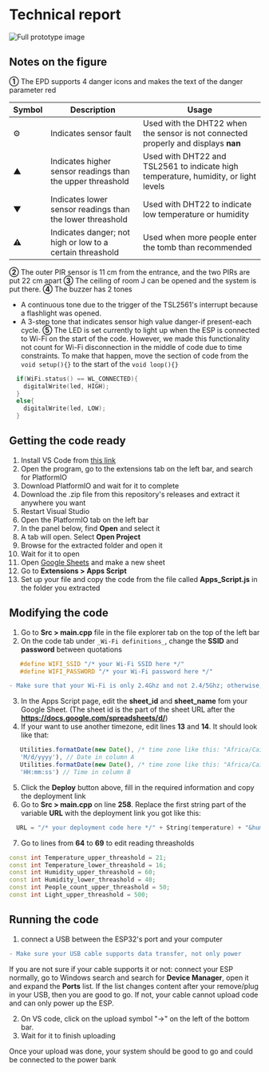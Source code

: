 # Technical report

![Full prototype image](https://github.com/user-attachments/assets/558f5677-3928-454f-80e0-fbe090bcd433)

## Notes on the figure
**①** The EPD supports 4 danger icons and makes the text of the danger parameter red

| Symbol | Description | Usage |
| --- | --- | --- |
| ⚙ | Indicates sensor fault | Used with the DHT22 when the sensor is not connected properly and displays **nan** |
| ▲ | Indicates higher sensor readings than the upper threashold | Used with DHT22 and TSL2561 to indicate high temperature, humidity, or light levels |
| ▼ | Indicates lower sensor readings than the lower threashold | Used with DHT22 to indicate low temperature or humidity |
| ⚠ | Indicates danger; not high or low to a certain threashold | Used when more people enter the tomb than recommended |

**②** The outer PIR sensor is 11 cm from the entrance, and the two PIRs are put 22 cm apart
**③** The ceiling of room J can be opened and the system is put there.
**④** The buzzer has 2 tones
   - A continuous tone due to the trigger of the TSL2561's interrupt because a flashlight was opened.
   - A 3-step tone that indicates sensor high value danger-if present-each cycle.
**⑤** The LED is set currently to light up when the ESP is connected to Wi-Fi on the start of the code. However, we made this functionality not count for Wi-Fi disconnection in the middle of code due to time constraints. To make that happen, move the section of code from the ```void setup(){}``` to the start of the ```void loop(){}```
```c++
  if(WiFi.status() == WL_CONNECTED){
    digitalWrite(led, HIGH);
  }
  else{
    digitalWrite(led, LOW);
  }
```
## Getting the code ready
1. Install VS Code from [this link](https://code.visualstudio.com/download)
2. Open the program, go to the extensions tab on the left bar, and search for PlatformIO
3. Download PlatformIO and wait for it to complete
4. Download the .zip file from this repository's releases and extract it anywhere you want
5. Restart Visual Studio
6. Open the PlatformIO tab on the left bar
7. In the panel below, find **Open** and select it
8. A tab will open. Select **Open Project**
9. Browse for the extracted folder and open it
10. Wait for it to open
11. Open [Google Sheets](sheets.google.com) and make a new sheet
12. Go to **Extensions > Apps Script**
13. Set up your file and copy the code from the file called **Apps_Script.js** in the folder you extracted

## Modifying the code
1. Go to **Src > main.cpp** file in the file explorer tab on the top of the left bar
2. On the code tab under ```_Wi-Fi definitions_```, change the **SSID** and **password** between quotations
```c++
   #define WIFI_SSID "/* your Wi-Fi SSID here */"
   #define WIFI_PASSWORD "/* your Wi-Fi password here */"
```
```diff
- Make sure that your Wi-Fi is only 2.4Ghz and not 2.4/5Ghz; otherwise, it won't work!
```
3. In the Apps Script page, edit the **sheet_id** and **sheet_name** fom your Google Sheet. (The sheet id is the part of the sheet URL after the **https://docs.google.com/spreadsheets/d/**)
4. If your want to use another timezone, edit lines **13** and **14**. It should look like that:
```js
   Utilities.formatDate(new Date(), /* time zone like this: "Africa/Cairo" */,
   'M/d/yyyy'), // Date in column A 
   Utilities.formatDate(new Date(), /* time zone like this: "Africa/Cairo" */,
   'HH:mm:ss') // Time in column B 
```
5. Click the **Deploy** button above, fill in the required information and copy the deployment link
6. Go to **Src > main.cpp** on line **258**. Replace the first string part of the variable **URL** with the deployment link you got like this:
```c++
  URL = "/* your deployment code here */" + String(temperature) + "&humd=" + String(humidity) + "&npeople=" + String(People_count) + "&Light=" + String(Light);
```
7. Go to lines from **64** to **69** to edit reading threasholds
```c++
const int Temperature_upper_threashold = 21;
const int Temperature_lower_threashold = 16;
const int Humidity_upper_threashold = 60;
const int Humidity_lower_threashold = 40;
const int People_count_upper_threashold = 50;
const int Light_upper_threashold = 500;
```
## Running the code
1. connect a USB between the ESP32's port and your computer
```diff
- Make sure your USB cable supports data transfer, not only power
```
If you are not sure if your cable supports it or not: connect your ESP normally, go to Windows search and search for **Device Manager**, open it and expand the **Ports** list. If the list changes content after your remove/plug in your USB, then you are good to go. If not, your cable cannot upload code and can only power up the ESP. 

2. On VS code, click on the upload symbol "→" on the left of the bottom bar.
3. Wait for it to finish uploading

Once your upload was done, your system should be good to go and could be connected to the power bank 
